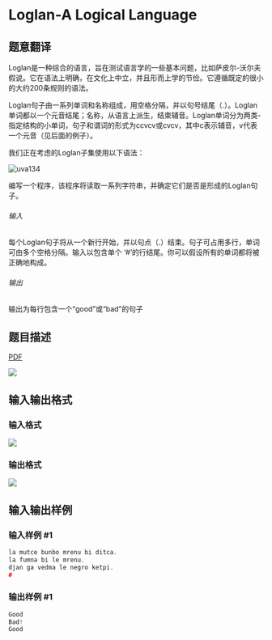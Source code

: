 # Loglan-A Logical Language

## 题意翻译

Loglan是一种综合的语言，旨在测试语言学的一些基本问题，比如萨皮尔-沃尔夫假说。它在语法上明确，在文化上中立，并且形而上学的节俭。它遵循既定的很小的大约200条规则的语法。

Loglan句子由一系列单词和名称组成，用空格分隔，并以句号结尾（.）。Loglan单词都以一个元音结尾；名称，从语言上派生，结束辅音。Loglan单词分为两类-指定结构的小单词，句子和谓词的形式为ccvcv或cvcv，其中c表示辅音，v代表一个元音（见后面的例子）。

我们正在考虑的Loglan子集使用以下语法：

![uva134](https://cdn.luogu.org/upload/pic/49860.png)

编写一个程序，该程序将读取一系列字符串，并确定它们是否是形成的Loglan句子。

###### 输入

每个Loglan句子将从一个新行开始，并以句点（.）结束。句子可占用多行，单词可由多个空格分隔。输入以包含单个 ‘#’的行结尾。你可以假设所有的单词都将被正确地构成。

###### 输出

输出为每行包含一个“good”或“bad”的句子

## 题目描述

[problemUrl]: https://uva.onlinejudge.org/index.php?option=com_onlinejudge&Itemid=8&category=3&page=show_problem&problem=70

[PDF](https://uva.onlinejudge.org/external/1/p134.pdf)

![](https://cdn.luogu.com.cn/upload/vjudge_pic/UVA134/42b942f4ab05f04ad136a824d904b7eeacbc24d7.png)

## 输入输出格式

### 输入格式

![](https://cdn.luogu.com.cn/upload/vjudge_pic/UVA134/5304cf2bdec95d3fe2d0ed46e86ccda97781a254.png)

### 输出格式

![](https://cdn.luogu.com.cn/upload/vjudge_pic/UVA134/4d204aea1c629b54b3de183d16984b0e50045356.png)

## 输入输出样例

### 输入样例 #1

```cpp
la mutce bunbo mrenu bi ditca.
la fumna bi le mrenu.
djan ga vedma le negro ketpi.
#
```


### 输出样例 #1

```cpp
Good
Bad!
Good
```


